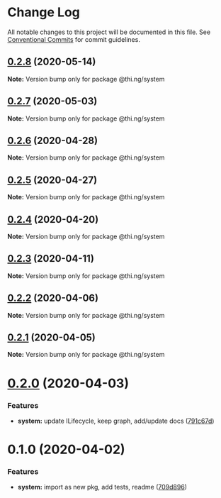 # Change Log

All notable changes to this project will be documented in this file.
See [Conventional Commits](https://conventionalcommits.org) for commit guidelines.

## [0.2.8](https://github.com/thi-ng/umbrella/compare/@thi.ng/system@0.2.7...@thi.ng/system@0.2.8) (2020-05-14)

**Note:** Version bump only for package @thi.ng/system





## [0.2.7](https://github.com/thi-ng/umbrella/compare/@thi.ng/system@0.2.6...@thi.ng/system@0.2.7) (2020-05-03)

**Note:** Version bump only for package @thi.ng/system





## [0.2.6](https://github.com/thi-ng/umbrella/compare/@thi.ng/system@0.2.5...@thi.ng/system@0.2.6) (2020-04-28)

**Note:** Version bump only for package @thi.ng/system





## [0.2.5](https://github.com/thi-ng/umbrella/compare/@thi.ng/system@0.2.4...@thi.ng/system@0.2.5) (2020-04-27)

**Note:** Version bump only for package @thi.ng/system





## [0.2.4](https://github.com/thi-ng/umbrella/compare/@thi.ng/system@0.2.3...@thi.ng/system@0.2.4) (2020-04-20)

**Note:** Version bump only for package @thi.ng/system





## [0.2.3](https://github.com/thi-ng/umbrella/compare/@thi.ng/system@0.2.2...@thi.ng/system@0.2.3) (2020-04-11)

**Note:** Version bump only for package @thi.ng/system





## [0.2.2](https://github.com/thi-ng/umbrella/compare/@thi.ng/system@0.2.1...@thi.ng/system@0.2.2) (2020-04-06)

**Note:** Version bump only for package @thi.ng/system





## [0.2.1](https://github.com/thi-ng/umbrella/compare/@thi.ng/system@0.2.0...@thi.ng/system@0.2.1) (2020-04-05)

**Note:** Version bump only for package @thi.ng/system





# [0.2.0](https://github.com/thi-ng/umbrella/compare/@thi.ng/system@0.1.0...@thi.ng/system@0.2.0) (2020-04-03)


### Features

* **system:** update ILifecycle, keep graph, add/update docs ([791c67d](https://github.com/thi-ng/umbrella/commit/791c67d446c5fae041831a16b250b5cfd62312d0))





# 0.1.0 (2020-04-02)


### Features

* **system:** import as new pkg, add tests, readme ([709d896](https://github.com/thi-ng/umbrella/commit/709d896cee964dc876e1e53c95a3b77a00d8c433))
